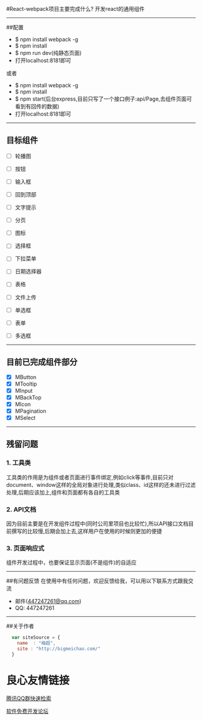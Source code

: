 #React-webpack项目主要完成什么?
开发react的通用组件

---

##配置

* $ npm install webpack -g
* $ npm install
* $ npm run dev(纯静态页面)
* 打开localhost:8181即可

或者

* $ npm install webpack -g
* $ npm install
* $ npm start(后台express,目前只写了一个接口例子:api/Page,去组件页面可看到有回传的数据)
* 打开localhost:8181即可

---

## 目标组件

- [ ] 轮播图
- [ ] 按钮
- [ ] 输入框
- [ ] 回到顶部
- [ ] 文字提示
- [ ] 分页
- [ ] 图标
- [ ] 选择框
- [ ] 下拉菜单
- [ ] 日期选择器
- [ ] 表格
- [ ] 文件上传
- [ ] 单选框
- [ ] 表单
- [ ] 多选框


---

## 目前已完成组件部分
- [x] MButton
- [x] MTooltip
- [x] MInput
- [x] MBackTop
- [x] MIcon
- [x] MPagination
- [x] MSelect

---


## 残留问题

### 1. 工具类

工具类的作用是为组件或者页面进行事件绑定,例如click等事件,目前只对 document、window这样的全局对象进行处理,类似class、id这样的还未进行过滤处理,后期应该加上,组件和页面都有各自的工具类


### 2. API文档

因为目前主要是在开发组件过程中(同时公司里项目也比较忙),所以API接口文档目前撰写的比较慢,后期会加上去,这样用户在使用的时候则更加的便捷


### 3. 页面响应式

组件开发过程中，也要保证显示页面(不是组件)的自适应


---

##有问题反馈
在使用中有任何问题，欢迎反馈给我，可以用以下联系方式跟我交流

* 邮件(447247261@qq.com)
* QQ: 447247261

---

##关于作者

```javascript
  var siteSource = {
    name  : "梅超",
    site : "http://bigmeichao.com/"
  }
```

 # 良心友情链接

[腾讯QQ群快速检索](http://u.720life.cn/s/8cf73f7c)

[软件免费开发论坛](http://u.720life.cn/s/bbb01dc0)